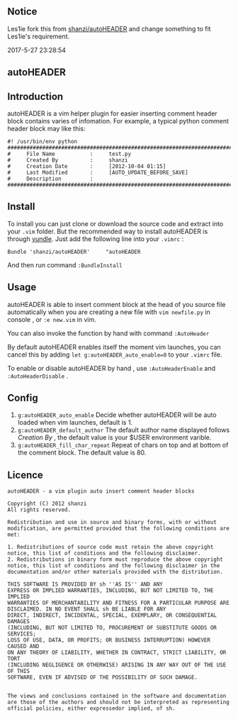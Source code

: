 <!--********************************************************************************
*     File Name           :     README.md
*     Created By          :     shanzi
*     Creation Date       :     [2012-10-04 01:10]
*     Last Modified       :     [2017-05-27 23:28]
*     Description         :     Introduction to autoHEADER
*********************************************************************************-->

## Notice
Les1ie fork this from [shanzi/autoHEADER](https://github.com/shanzi/autoHEADER) and change something to fit Les1ie's requirement. 

2017-5-27 23:28:54

## autoHEADER 

## Introduction

autoHEADER is a vim helper plugin for easier inserting comment header block contains varies of infomation.
For example, a typical python comment header block may like this:


    #! /usr/bin/env python
    #################################################################################
    #     File Name           :     test.py
    #     Created By          :     shanzi
    #     Creation Date       :     [2012-10-04 01:15]
    #     Last Modified       :     [AUTO_UPDATE_BEFORE_SAVE]
    #     Description         :     
    #################################################################################

## Install

To install you can just clone or download the source code and extract into your `.vim` folder. 
But the recommended way to install autoHEADER is through [vundle](https://github.com/gmarik/vundle).
Just add the following line into your `.vimrc` :

    Bundle 'shanzi/autoHEADER'     "autoHEADER

And then run command `:BundleInstall`

## Usage

autoHEADER is able to insert comment block at the head of you source file automatically when you are creating
a new file with `vim newfile.py` in console , or `:e new.vim` in vim. 

You can also invoke the function by hand with command `:AutoHeader`

By default autoHEADER enables itself the moment vim launches, you can cancel this by adding
`let g:autoHEADER_auto_enable=0` to your `.vimrc` file.

To enable or disable autoHEADER by hand , use `:AutoHeaderEnable` and `:AutoHeaderDisable` .

## Config

1. `g:autoHEADER_auto_enable`
    Decide whether autoHEADER will be auto loaded when vim launches, default is 1.
2. `g:autoHEADER_default_author`
    The default author name displayed follows _Creation By_ , the default value is
    your $USER environment varible.
3. `g:autoHEADER_fill_char_repeat`
    Repeat of chars on top and at bottom of the comment block.
    The default value is 80.


## Licence

    autoHEADER - a vim plugin auto insert comment header blocks

    Copyright (C) 2012 shanzi
    All rights reserved.

    Redistribution and use in source and binary forms, with or without
    modification, are permitted provided that the following conditions are met:

    1. Redistributions of source code must retain the above copyright
    notice, this list of conditions and the following disclaimer.
    2. Redistributions in binary form must reproduce the above copyright
    notice, this list of conditions and the following disclaimer in the
    documentation and/or other materials provided with the distribution.

    THIS SOFTWARE IS PROVIDED BY sh ''AS IS'' AND ANY
    EXPRESS OR IMPLIED WARRANTIES, INCLUDING, BUT NOT LIMITED TO, THE IMPLIED
    WARRANTIES OF MERCHANTABILITY AND FITNESS FOR A PARTICULAR PURPOSE ARE
    DISCLAIMED. IN NO EVENT SHALL sh BE LIABLE FOR ANY
    DIRECT, INDIRECT, INCIDENTAL, SPECIAL, EXEMPLARY, OR CONSEQUENTIAL DAMAGES
    (INCLUDING, BUT NOT LIMITED TO, PROCUREMENT OF SUBSTITUTE GOODS OR SERVICES;
    LOSS OF USE, DATA, OR PROFITS; OR BUSINESS INTERRUPTION) HOWEVER CAUSED AND
    ON ANY THEORY OF LIABILITY, WHETHER IN CONTRACT, STRICT LIABILITY, OR TORT
    (INCLUDING NEGLIGENCE OR OTHERWISE) ARISING IN ANY WAY OUT OF THE USE OF THIS
    SOFTWARE, EVEN IF ADVISED OF THE POSSIBILITY OF SUCH DAMAGE.


    The views and conclusions contained in the software and documentation 
    are those of the authors and should not be interpreted as representing
    official policies, either expressedor implied, of sh.


